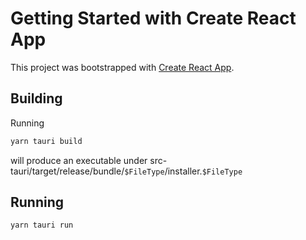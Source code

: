# Getting Started with Create React App

This project was bootstrapped with [Create React App](https://github.com/facebook/create-react-app).


## Building
Running
```cmd
yarn tauri build
```
will produce an executable under src-tauri/target/release/bundle/`$FileType`/installer.`$FileType`



## Running
```cmd
yarn tauri run
```
